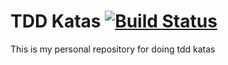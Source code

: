 # TDD Katas [![Build Status](https://travis-ci.org/Sh4kE/tdd_katas.svg?branch=master)](https://travis-ci.org/Sh4kE/tdd_katas)

This is my personal repository for doing tdd katas
